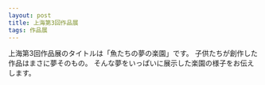 ```yaml
---
layout: post
title: 上海第3回作品展
tags: 作品展
---
```


上海第3回作品展のタイトルは「魚たちの夢の楽園」です。
子供たちが創作した作品はまさに夢そのもの。
そんな夢をいっぱいに展示した楽園の様子をお伝えします。
